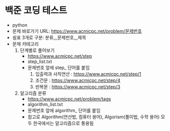 # 백준 코딩 테스트
- python
- 문제 바로가기 URL: https://www.acmicpc.net/problem/문제번호
- 쉼표 3개로 구분: 분류,,,문제번호,,,제목
- 문제 카테고리
    1. 단계별로 풀어보기
        - https://www.acmicpc.net/step
        - step_list.txt
        - 문제번호 앞에 step_ 단어를 붙임
            1. 입출력과 사칙연산 : https://www.acmicpc.net/step/1
            2. 조건문 : https://www.acmicpc.net/step/4
            3. 반복문 : https://www.acmicpc.net/step/3
    2. 알고리즘 분류
        - https://www.acmicpc.net/problem/tags
        - algorithm_list.txt
        - 문제번호 앞에 algorithm_ 단어를 붙임
        - 참고로 Algorithm(연산법, 컴퓨터 용어), Algorism(풀이법, 수학 용어) 모두 한국에서는 알고리즘으로 통용됨